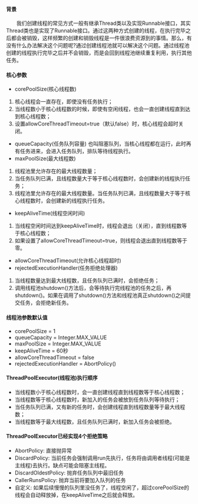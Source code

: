 #### 背景
<div style="text-indent:2em">我们创建线程的常见方式一般有继承Thread类以及实现Runnable接口，其实Thread类也是实现了Runnable接口。通过这两种方式创建的线程，在执行完毕之后都会被销毁，这样频繁的创建和销毁线程是一件很浪费资源到的事情。那么，有没有什么办法解决这个问题呢?通过创建线程池就可以解决这个问题。通过线程池创建的线程执行完毕之后并不会销毁，而是会回到线程池继续重复利用，执行其他任务。</div>

#### 核心参数
* corePoolSize(核心线程数)
 1. 核心线程会一直存在，即使没有任务执行；
 2. 当线程数小于核心线程数的时候，即使有空闲线程，也会一直创建线程直到达到核心线程数；
 3. 设置allowCoreThreadTimeout=true（默认false）时，核心线程会超时关闭。
* queueCapacity(任务队列容量)
 也叫阻塞队列，当核心线程都在运行，此时再有任务进来，会进入任务队列，排队等待线程执行。
* maxPoolSize(最大线程数)
 1. 线程池里允许存在的最大线程数量；
 2. 当任务队列已满，且线程数量大于等于核心线程数时，会创建新的线程执行任务；
 3. 线程池里允许存在的最大线程数量。当任务队列已满，且线程数量大于等于核心线程数时，会创建新的线程执行任务。
* keepAliveTime(线程空闲时间)
 1. 当线程空闲时间达到keepAliveTime时，线程会退出（关闭），直到线程数等于核心线程数；
 2. 如果设置了allowCoreThreadTimeout=true，则线程会退出直到线程数等于零。
* allowCoreThreadTimeout(允许核心线程超时)
* rejectedExecutionHandler(任务拒绝处理器)
 1. 当线程数量达到最大线程数，且任务队列已满时，会拒绝任务；
 2. 调用线程池shutdown()方法后，会等待执行完线程池的任务之后，再shutdown()。如果在调用了shutdown()方法和线程池真正shutdown()之间提交任务，会拒绝新任务。
        
#### 线程池参数默认值
* corePoolSize = 1
* queueCapacity = Integer.MAX_VALUE
* maxPoolSize = Integer.MAX_VALUE
* keepAliveTime = 60秒
* allowCoreThreadTimeout = false
* rejectedExecutionHandler = AbortPolicy()
    
#### ThreadPoolExecutor(线程池)执行顺序
* 当线程数小于核心线程数时，会一直创建线程直到线程数等于核心线程数；
* 当线程数等于核心线程数时，新加入的任务会被放到任务队列等待执行；
* 当任务队列已满，又有新的任务时，会创建线程直到线程数量等于最大线程数；
* 当线程数等于最大线程数，且任务队列已满时，新加入任务会被拒绝。
    
#### ThreadPoolExecutor已经实现4个拒绝策略
* AbortPolicy: 直接抛异常
* DiscardPolicy: 当前任务会强制调用run先执行，任务将由调用者线程(可能是主线程)去执行。缺点可能会阻塞主线程。
* DiscardOldestPolicy: 抛弃任务队列中最旧任务
* CallerRunsPolicy: 抛弃当前将要加入队列的任务
* 自定义: 如果后续慢慢的队列里没任务了，线程空闲了，超过corePoolSize的线程会自动释放掉，在keepAliveTime之后就会释放。
